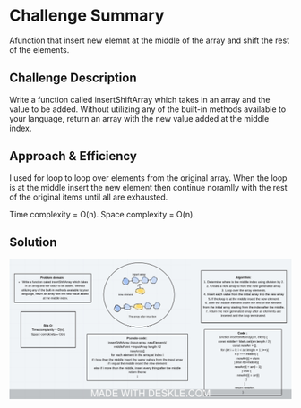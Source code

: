 # Challenge Summary
<!-- Short summary or background information -->
Afunction that insert new elemnt at the middle of the array and shift the rest of the elements.

## Challenge Description
<!-- Description of the challenge -->
Write a function called insertShiftArray which takes in an array and the value to be added. Without utilizing any of the built-in methods available to your language, return an array with the new value added at the middle index.

## Approach & Efficiency
<!-- What approach did you take? Why? What is the Big O space/time for this approach? -->
I used for loop to loop over elements from the original array. When the loop is at the middle insert the new element then continue noramlly with the rest of the original items until all are exhausted.

Time complexity = O(n).
Space complexity = O(n).

## Solution
<!-- Embedded whiteboard image -->
![insertShiftArray](../../../../assets/insertShiftArray.jpeg)